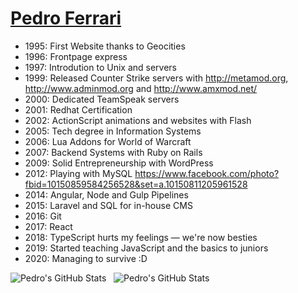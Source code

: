 # <a href="https://www.linkedin.com/in/thepedroferrari/">Pedro Ferrari</a>

- 1995: First Website thanks to Geocities
- 1996: Frontpage express
- 1997: Introdution to Unix and servers
- 1999: Released Counter Strike servers with http://metamod.org, http://www.adminmod.org and http://www.amxmod.net/
- 2000: Dedicated TeamSpeak servers
- 2001: Redhat Certification
- 2002: ActionScript animations and websites with Flash
- 2005: Tech degree in Information Systems
- 2006: Lua Addons for World of Warcraft
- 2007: Backend Systems with Ruby on Rails
- 2009: Solid Entrepreneurship with WordPress
- 2012: Playing with MySQL https://www.facebook.com/photo?fbid=10150859584256528&set=a.10150811205961528
- 2014: Angular, Node and Gulp Pipelines
- 2015: Laravel and SQL for in-house CMS
- 2016: Git
- 2017: React
- 2018: TypeScript hurts my feelings — we're now besties
- 2019: Started teaching JavaScript and the basics to juniors
- 2020: Managing to survive :D

<p>
<img src="https://github-readme-stats.vercel.app/api/top-langs/?username=thepedroferrari" alt="Pedro's GitHub Stats" />
&nbsp;
<img src="https://github-readme-stats.vercel.app/api?username=thepedroferrari&&show_icons=true" alt="Pedro's GitHub Stats" />
</p>

